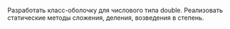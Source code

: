 Разработать класс-оболочку для числового типа double. Реализовать статические 
методы сложения, деления, возведения в степень.
